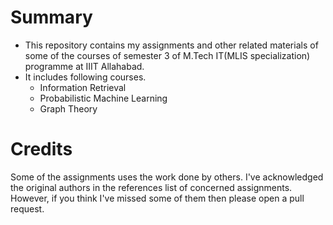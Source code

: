 # Summary

- This repository contains my assignments and other related materials of some of the courses of semester 3 of M.Tech IT(MLIS specialization) programme at IIIT Allahabad.
- It includes following courses.
  - Information Retrieval
  - Probabilistic Machine Learning
  - Graph Theory

# Credits

Some of the assignments uses the work done by others. I've acknowledged the original authors in the references list of concerned assignments. However, if you think I've missed some of them then please open a pull request.
